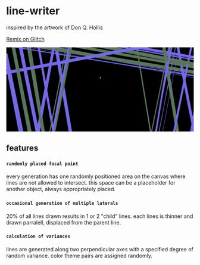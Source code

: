 # line-writer

inspired by the artwork of Don Q. Hollis

<a href="https://sam-parsons-line-writer.glitch.me">Remix on Glitch</a>

![](don.gif)


## features

#### ``randomly placed focal point``

every generation has one randomly positioned area on the canvas where lines are not allowed to intersect.  this space can be a placeholder for another object, always appropriately placed.

#### ``occasional generation of multiple laterals``

20% of all lines drawn results in 1 or 2 "child" lines. each lines is thinner and drawn parralell, displaced from the parent line.

#### ``calculation of variances``

lines are generated along two perpendicular axes with a specified degree of random variance. color theme pairs are assigned randomly.
